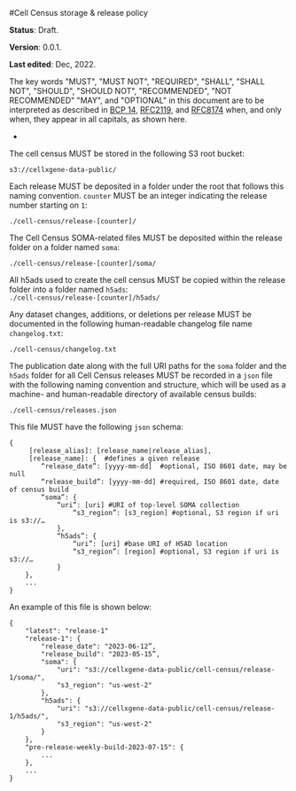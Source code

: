 #Cell Census storage & release policy

**Status**: Draft.

**Version**: 0.0.1.

**Last edited**: Dec, 2022.

The key words "MUST", "MUST NOT", "REQUIRED", "SHALL", "SHALL NOT", "SHOULD", "SHOULD NOT", "RECOMMENDED", "NOT RECOMMENDED" "MAY", and "OPTIONAL" in this document are to be interpreted as described in [BCP 14](https://tools.ietf.org/html/bcp14), [RFC2119](https://www.rfc-editor.org/rfc/rfc2119.txt), and [RFC8174](https://www.rfc-editor.org/rfc/rfc8174.txt) when, and only when, they appear in all capitals, as shown here.

-

The cell census MUST be stored in the following S3 root bucket:

`s3://cellxgene-data-public/`

Each release MUST be deposited in a folder under the root that follows this naming convention. `counter` MUST be an integer indicating the release number starting on `1`:

`./cell-census/release-[counter]/`

The Cell Census SOMA-related files MUST be deposited within the release folder on a folder named `soma`:

`./cell-census/release-[counter]/soma/`

All h5ads used to create the cell census MUST be copied within the release folder into a folder named `h5ads`:	
`./cell-census/release-[counter]/h5ads/`

Any dataset changes, additions, or deletions per release MUST be documented in the following human-readable changelog file name `changelog.txt`:

`./cell-census/changelog.txt`

The publication date along with the full URI paths for the `soma` folder and the `h5ads` folder  for all Cell Census releases  MUST be recorded in a `json` file with the following naming convention and structure, which will be used as a machine- and human-readable directory of available census builds:


`./cell-census/releases.json`

This file MUST have the following `json` schema:

```
{
     [release_alias]: [release_name|release_alias],
     [release_name]: {	#defines a given release
		“release_date”: [yyyy-mm-dd]  #optional, ISO 8601 date, may be null
		“release_build”: [yyyy-mm-dd] #required, ISO 8601 date, date of census build
		“soma”: {
			“uri”: [uri] #URI of top-level SOMA collection
				“s3_region”: [s3_region] #optional, S3 region if uri is s3://…
			},
			“h5ads”: {
				“uri”: [uri] #base URI of H5AD location
				“s3_region”: [region] #optional, S3 region if uri is s3://…
			}
	},
	...
}
```

An example of this file is shown below:

```
{
	"latest": "release-1"
	"release-1": {
		"release_date": "2023-06-12”,
		"release_build": "2023-05-15”,
		"soma": {
			"uri": "s3://cellxgene-data-public/cell-census/release-1/soma/",
			"s3_region": "us-west-2"
		},
		"h5ads": {
			"uri": "s3://cellxgene-data-public/cell-census/release-1/h5ads/",
			"s3_region": "us-west-2"
		}
	},
	"pre-release-weekly-build-2023-07-15": {
		...
	},
	...
}

```

